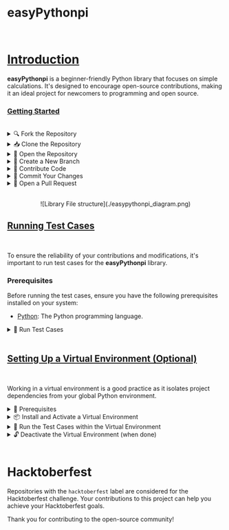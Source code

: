 <!-- Replace this with your own banner image or animation -->

# easyPythonpi
<br>

<u>
    <h1>Introduction </h1>
</u>

**easyPythonpi** is a beginner-friendly Python library that focuses on simple calculations. It's designed to encourage open-source contributions, making it an ideal project for newcomers to programming and open source.
<br>

<u>
    <h3>Getting Started</h3>
</u>

<br>
<details>
<summary>🔍 Fork the Repository</summary>
<br>

1. Fork this repository by clicking the "Fork" button in the top-right corner of this page. Alternatively, you can fork it directly from [here](https://github.com/extinctsion/easyPy/fork).
</details>

<details>
<summary>📥 Clone the Repository</summary>
<br>

2. Clone your forked repository to your local computer using the following command. Replace `url_you_just_copied` with the URL of your forked repository.

    ```sh
    git clone url_you_just_copied
    ```
</details>

<details>
<summary>📂 Open the Repository</summary>
<br>

3. Open the cloned repository in your preferred code editor. Additionally, open a terminal within the repository directory.

    ```sh
    cd easyPythonpi
    ```
</details>

<details>
<summary>🌿 Create a New Branch</summary>
<br>

4. Create a new branch for your changes. Replace `username` with your GitHub username in the following command:

    ```sh
    git checkout -b username
    ```
</details>

<details>
<summary>🚀 Contribute Code</summary>
<br>

5. Add your new methods or functions to the `easyPythonpi.py` file within the codebase. Ensure that your code adheres to the coding style and conventions used in the existing code for consistency. For example:

    ```python
    def calculate_average(numbers):
        """Calculate the average of a list of numbers."""
        if len(numbers) == 0:
            return 0
        return sum(numbers) / len(numbers)
    ```
</details>

<details>
<summary>📝 Commit Your Changes</summary>
<br>

6. Once you've added your code, commit your changes to GitHub using the following commands. Make sure you execute them in the precise order, one after another, in your terminal.

    ```sh
    # Stage your changes
    git add .

    # Commit your changes with a descriptive message
    git commit -m "Hacktoberfest contribution"

    # Push your changes to your GitHub repository
    git push -u origin your_github_username
    ```
</details>

<details>
<summary>📢 Open a Pull Request</summary>
<br>

7. Navigate to your forked repository on GitHub. You'll see a yellow box at the top indicating that some changes have been pushed. Click the "Compare & pull request" button.

8. Submit your pull request by adding a title and description. Congratulations, you have successfully opened a pull request in this repository.

   *Note: To complete the Hacktoberfest challenge, you need to open four valid pull requests. If you've followed the above steps, you've already opened one pull request, and you need three more.*
</details>
<br>
<p align="center">
![Library File structure](./easypythonpi_diagram.png)
</p>
<u>
    <h2>Running Test Cases</h2>
</u>
<br>

To ensure the reliability of your contributions and modifications, it's important to run test cases for the **easyPythonpi** library.

### Prerequisites

Before running the test cases, ensure you have the following prerequisites installed on your system:

- [Python](https://www.python.org/downloads/): The Python programming language.

<details>
<summary>🧪 Run Test Cases</summary>
<br>

1. Install the required dependencies using pip:

    ```sh
    pip install -r requirements.txt
    ```
2. Navigate to the project directory in your terminal.
3. Run the test suite:

    ```sh
    python tests.py
    ```

   The test suite will execute, and you'll see the test results in your terminal. Ensure that all tests pass before making any contributions or modifications.
</details>
<br>

<u>
    <h2>Setting Up a Virtual Environment (Optional)</h2>
</u>
<br>

Working in a virtual environment is a good practice as it isolates project dependencies from your global Python environment.

<details>
<summary>🔮 Prerequisites</summary>
<br>

Before setting up a virtual environment, ensure you have Python installed on your system.
</details>

<details>
<summary>📦 Install and Activate a Virtual Environment</summary>
<br>

4. Create a virtual environment (you can replace `venv` with your preferred environment name):

    ```sh
    python -m venv venv
    ```

5. Activate the virtual environment:

   - On Windows:

     ```sh
     venv\Scripts\activate
     ```

   - On macOS and Linux:

     ```sh
     source venv/bin/activate
     ```

6. Install `unittest` (if not already installed):

    ```sh
    pip install unittest
    ```
</details>

<details>
<summary>🔬 Run the Test Cases within the Virtual Environment</summary>
<br>

7. Run the test cases as mentioned above.
</details>

<details>
<summary>🔓 Deactivate the Virtual Environment (when done)</summary>
<br>

8. When you're finished working on the project, deactivate the virtual environment:

    ```sh
    deactivate
    ```
</details>
<br>

# Hacktoberfest

Repositories with the `hacktoberfest` label are considered for the Hacktoberfest challenge. Your contributions to this project can help you achieve your Hacktoberfest goals.

Thank you for contributing to the open-source community!

</div>
